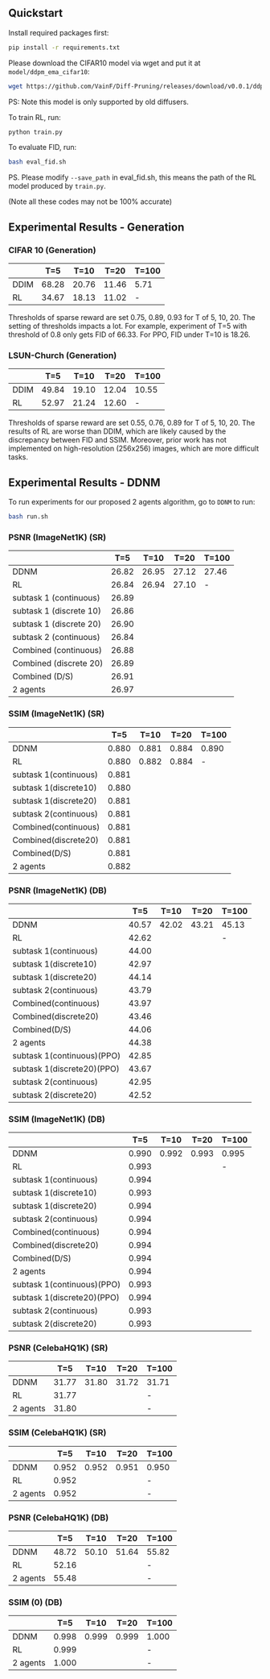 ## Quickstart

Install required packages first:
```bash
pip install -r requirements.txt
```

Please download the CIFAR10 model via wget and put it at `model/ddpm_ema_cifar10`:
```bash
wget https://github.com/VainF/Diff-Pruning/releases/download/v0.0.1/ddpm_ema_cifar10.zip
```
PS: Note this model is only supported by old diffusers.

To train RL, run:
```python
python train.py
```

To evaluate FID, run:
```bash
bash eval_fid.sh
```
PS. Please modify `--save_path` in eval_fid.sh, this means the path of the RL model produced by `train.py`.

(Note all these codes may not be 100% accurate)

## Experimental Results - Generation

### CIFAR 10 (Generation)
| | T=5 | T=10 | T=20 | T=100|
| --- | --- | --- | --- | --- |
| DDIM |68.28|20.76|11.46|5.71|
| RL   |34.67|18.13|11.02|-|

Thresholds of sparse reward are set 0.75, 0.89, 0.93 for T of 5, 10, 20.
The setting of thresholds impacts a lot. For example, experiment of T=5 with threshold of 0.8 only gets FID of 66.33.
For PPO, FID under T=10 is 18.26.

### LSUN-Church (Generation)
| | T=5 | T=10 | T=20 | T=100|
| --- | --- | --- | --- | --- |
| DDIM |49.84|19.10 |12.04|10.55|
| RL   |52.97|21.24|12.60|-|

Thresholds of sparse reward are set 0.55, 0.76, 0.89 for T of 5, 10, 20.
The results of RL are worse than DDIM, which are likely caused by the discrepancy between FID and SSIM.
Moreover, prior work has not implemented on high-resolution (256x256) images, which are more difficult tasks.

## Experimental Results - DDNM 

To run experiments for our proposed 2 agents algorithm, go to `DDNM` to run:
```bash
bash run.sh
```

### PSNR (ImageNet1K) (SR) 
|               | T=5  | T=10 | T=20 | T=100 |
|---------------|------|------|------|-------|
| DDNM          | 26.82| 26.95| 27.12| 27.46 |
| RL            | 26.84| 26.94| 27.10| -     |
| subtask 1 (continuous) | 26.89|      |      |       |
| subtask 1 (discrete 10) | 26.86|      |      |       |
| subtask 1 (discrete 20) | 26.90|      |      |       |
| subtask 2 (continuous) | 26.84|      |      |       |
| Combined (continuous) | 26.88|      |      |       |
| Combined (discrete 20) | 26.89|      |      |       |
| Combined (D/S) | 26.91|      |      |       |
| 2 agents      | 26.97|      |      |       |



### SSIM (ImageNet1K) (SR) 
| | T=5 | T=10 | T=20 | T=100|
| --- | --- | --- | --- | --- |
| DDNM |0.880|0.881|0.884|0.890|
| RL   |0.880|0.882|0.884|-|
|subtask 1(continuous)|0.881||||
|subtask 1(discrete10)|0.880||||
|subtask 1(discrete20)|0.881||||
|subtask 2(continuous)|0.881||||
|Combined(continuous)|0.881||||
|Combined(discrete20)|0.881||||
|Combined(D/S)|0.881||||
|2 agents|0.882||||

### PSNR (ImageNet1K) (DB) 
| | T=5 | T=10 | T=20 | T=100|
| --- | --- | --- | --- | --- |
| DDNM |40.57|42.02|43.21|45.13|
| RL   |42.62|||-|
|subtask 1(continuous)|44.00||||
|subtask 1(discrete10)|42.97||||
|subtask 1(discrete20)|44.14||||
|subtask 2(continuous)|43.79||||
|Combined(continuous)|43.97||||
|Combined(discrete20)|43.46||||
|Combined(D/S)|44.06||||
|2 agents|44.38||||
|subtask 1(continuous)(PPO)|42.85||||
|subtask 1(discrete20)(PPO)|43.67||||
|subtask 2(continuous)|42.95||||
|subtask 2(discrete20)|42.52||||


### SSIM (ImageNet1K) (DB) 
| | T=5 | T=10 | T=20 | T=100|
| --- | --- | --- | --- | --- |
| DDNM |0.990|0.992|0.993|0.995|
| RL   |0.993|||-|
|subtask 1(continuous)|0.994||||
|subtask 1(discrete10)|0.993||||
|subtask 1(discrete20)|0.994||||
|subtask 2(continuous)|0.994||||
|Combined(continuous)|0.994||||
|Combined(discrete20)|0.994||||
|Combined(D/S)|0.994||||
|2 agents|0.994||||
|subtask 1(continuous)(PPO)|0.993||||
|subtask 1(discrete20)(PPO)|0.994||||
|subtask 2(continuous)|0.993||||
|subtask 2(discrete20)|0.993||||


### PSNR (CelebaHQ1K) (SR) 
| | T=5 | T=10 | T=20 | T=100|
| --- | --- | --- | --- | --- |
| DDNM |31.77|31.80|31.72|31.71|
| RL   |31.77| | |-|
|2 agents|31.80| | |-|

### SSIM (CelebaHQ1K) (SR) 
| | T=5 | T=10 | T=20 | T=100|
| --- | --- | --- | --- | --- |
| DDNM |0.952|0.952|0.951|0.950|
| RL   |0.952| | |-|
| 2 agents |0.952| | |-|

### PSNR (CelebaHQ1K) (DB) 
| | T=5 | T=10 | T=20 | T=100|
| --- | --- | --- | --- | --- |
| DDNM |48.72|50.10|51.64|55.82|
| RL   |52.16| | |-|
| 2 agents  |55.48| | |-|

### SSIM (0) (DB) 
| | T=5 | T=10 | T=20 | T=100|
| --- | --- | --- | --- | --- |
| DDNM |0.998|0.999|0.999|1.000|
| RL   |0.999| | |-|
| 2 agents  |1.000| | |-|
